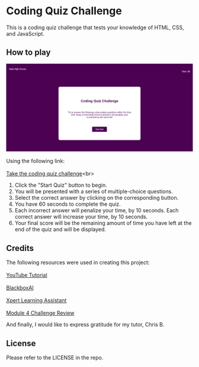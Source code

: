 # Coding Quiz Challenge

This is a coding quiz challenge that tests your knowledge of HTML, CSS, and JavaScript.

## How to play

![Alt text](image.png)

Using the following link:<br><br>
[Take the coding quiz challenge](https://acantu9.github.io/code-quiz/?)<br>

1. Click the "Start Quiz" button to begin.
2. You will be presented with a series of multiple-choice questions.
3. Select the correct answer by clicking on the corresponding button.
4. You have 60 seconds to complete the quiz.
5. Each incorrect answer will penalize your time, by 10 seconds. Each correct answer will increase your time, by 10 seconds.
6. Your final score will be the remaining amount of time you have left at the end of the quiz and will be displayed.

## Credits

The following resources were used in creating this project:<br><br>
[YouTube Tutorial](https://www.youtube.com/watch?v=PBcqGxrr9g8)<br><br>
[BlackboxAI](https://www.useblackbox.ai)<br><br>
[Xpert Learning Assistant](https://bootcampspot.instructure.com/courses/4010/external_tools/313)<br><br>
[Module 4 Challenge Review](https://zoom.us/rec/play/TLgbY1Z0BF-wLMjSlwPy5mJUl9n_wzBijZOHygA3XORGcAvPL33bjQ_Ktcwyv0OgvQIeZWF_MD3d8o-5.JCB0qwk9xB9VSzuM)

And finally, I would like to express gratitude for my tutor, Chris B.

## License

Please refer to the LICENSE in the repo.
